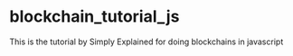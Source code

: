 # blockchain_tutorial_js
This is the tutorial by Simply Explained for doing blockchains in javascript
